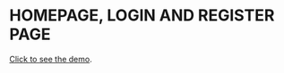 # HOMEPAGE, LOGIN AND REGISTER PAGE

[Click to see the demo](https://huy27201.github.io/Blog/Homepage).